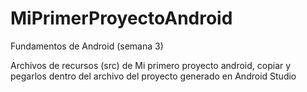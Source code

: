 # MiPrimerProyectoAndroid
Fundamentos de Android (semana 3)

Archivos de recursos (src) de Mi primero proyecto android, copiar y pegarlos dentro del archivo del proyecto generado en Android Studio
